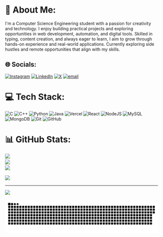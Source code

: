 # 💫 About Me:  
I'm a Computer Science Engineering student with a passion for creativity and technology. I enjoy building practical projects and exploring opportunities in web development, automation, and digital tools. Skilled in typing, content creation, and always eager to learn, I aim to grow through hands-on experience and real-world applications. Currently exploring side hustles and remote opportunities that align with my skills.


## 🌐 Socials:
[![Instagram](https://img.shields.io/badge/Instagram-%23E4405F.svg?logo=Instagram&logoColor=white)](https://instagram.com/balaram_chinni_7) [![LinkedIn](https://img.shields.io/badge/LinkedIn-%230077B5.svg?logo=linkedin&logoColor=white)](https://linkedin.com/in/https://www.linkedin.com/in/chinni-balaram-trishal-b9745831b) [![X](https://img.shields.io/badge/X-black.svg?logo=X&logoColor=white)](https://x.com/ChinniTrishal) [![email](https://img.shields.io/badge/Email-D14836?logo=gmail&logoColor=white)](mailto:balaramchinni7780@gmail.com) 

# 💻 Tech Stack:
![C](https://img.shields.io/badge/c-%2300599C.svg?style=flat&logo=c&logoColor=white) ![C++](https://img.shields.io/badge/c++-%2300599C.svg?style=flat&logo=c%2B%2B&logoColor=white) ![Python](https://img.shields.io/badge/python-3670A0?style=flat&logo=python&logoColor=ffdd54) ![Java](https://img.shields.io/badge/java-%23ED8B00.svg?style=flat&logo=openjdk&logoColor=white) ![Vercel](https://img.shields.io/badge/vercel-%23000000.svg?style=flat&logo=vercel&logoColor=white) ![React](https://img.shields.io/badge/react-%2320232a.svg?style=flat&logo=react&logoColor=%2361DAFB) ![NodeJS](https://img.shields.io/badge/node.js-6DA55F?style=flat&logo=node.js&logoColor=white) ![MySQL](https://img.shields.io/badge/mysql-4479A1.svg?style=flat&logo=mysql&logoColor=white) ![MongoDB](https://img.shields.io/badge/MongoDB-%234ea94b.svg?style=flat&logo=mongodb&logoColor=white) ![Git](https://img.shields.io/badge/git-%23F05033.svg?style=flat&logo=git&logoColor=white) ![GitHub](https://img.shields.io/badge/github-%23121011.svg?style=flat&logo=github&logoColor=white)
# 📊 GitHub Stats:
![](https://github-readme-stats.vercel.app/api?username=Trishal45&theme=radical&hide_border=false&include_all_commits=true&count_private=false)<br/>
![](https://nirzak-streak-stats.vercel.app/?user=Trishal45&theme=radical&hide_border=false)<br/>
![](https://github-readme-stats.vercel.app/api/top-langs/?username=Trishal45&theme=radical&hide_border=false&include_all_commits=true&count_private=false&layout=compact)


![](https://quotes-github-readme.vercel.app/api?type=horizontal&theme=merko)



---
[![](https://visitcount.itsvg.in/api?id=Trishal45&icon=0&color=0)](https://visitcount.itsvg.in)




<picture>
  <source media="(prefers-color-scheme: dark)" srcset="https://raw.githubusercontent.com/Trishal45/Trishal45/output/github-snake-dark.svg" />
  <source media="(prefers-color-scheme: light)" srcset="https://raw.githubusercontent.com/Trishal45/Trishal45/output/github-snake.svg" />
  <img alt="github-snake" src="https://raw.githubusercontent.com/Trishal45/Trishal45/output/github-snake.svg" />
</picture>

